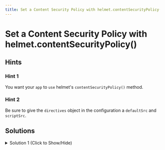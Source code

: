 ```yaml
---
title: Set a Content Security Policy with helmet.contentSecurityPolicy()
---
```

# Set a Content Security Policy with helmet.contentSecurityPolicy()

## Hints

### Hint 1
You want your `app` to `use` helmet's `contentSecurityPolicy()` method.

### Hint 2
Be sure to give the `directives` object in the configuration a `defaultSrc` and `scriptSrc`.

## Solutions

<details><summary>Solution 1 (Click to Show/Hide)</summary>

In the `myApp.js` file, add `app.use(helmet.contentSecurityPolicy({ directives: { defaultSrc: ["'self'"], scriptSrc: ["'self'", "trusted-cdn.com"] }} ))` under the tenth instruction.

**Note:** Be sure to submit the link to the **live demo** of your project.

</details>